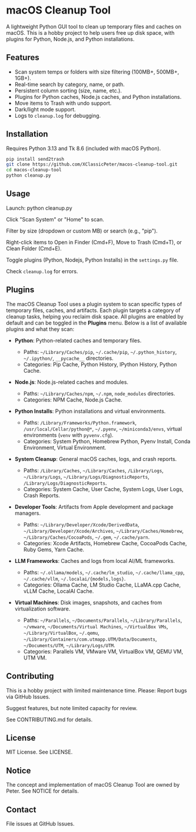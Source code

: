 # macOS Cleanup Tool

A lightweight Python GUI tool to clean up temporary files and caches on macOS. This is a hobby project to help users free up disk space, with plugins for Python, Node.js, and Python installations.

## Features
- Scan system temps or folders with size filtering (100MB+, 500MB+, 1GB+).
- Real-time search by category, name, or path.
- Persistent column sorting (size, name, etc.).
- Plugins for Python caches, Node.js caches, and Python installations.
- Move items to Trash with undo support.
- Dark/light mode support.
- Logs to `cleanup.log` for debugging.

## Installation
Requires Python 3.13 and Tk 8.6 (included with macOS Python).

```bash
pip install send2trash
git clone https://github.com/XClassicPeter/macos-cleanup-tool.git
cd macos-cleanup-tool
python cleanup.py
```

## Usage
Launch: python cleanup.py

Click "Scan System" or "Home" to scan.

Filter by size (dropdown or custom MB) or search (e.g., "pip").

Right-click items to Open in Finder (Cmd+F), Move to Trash (Cmd+T), or Clean Folder (Cmd+E).

Toggle plugins (Python, Nodejs, Python Installs) in the `settings.py` file.

Check `cleanup.log` for errors.

## Plugins

The macOS Cleanup Tool uses a plugin system to scan specific types of temporary files, caches, and artifacts. Each plugin targets a category of cleanup tasks, helping you reclaim disk space. All plugins are enabled by default and can be toggled in the **Plugins** menu. Below is a list of available plugins and what they scan:

- **Python**: Python-related caches and temporary files.
  - Paths: `~/Library/Caches/pip`, `~/.cache/pip`, `~/.python_history`, `~/.ipython/`, `__pycache__` directories.
  - Categories: Pip Cache, Python History, IPython History, Python Cache.

- **Node.js**: Node.js-related caches and modules.
  - Paths: `~/Library/Caches/npm`, `~/.npm`, `node_modules` directories.
  - Categories: NPM Cache, Node.js Cache.

- **Python Installs**: Python installations and virtual environments.
  - Paths: `/Library/Frameworks/Python.framework`, `/usr/local/Cellar/python@*`, `~/.pyenv`, `~/miniconda3/envs`, virtual environments (`venv` with `pyvenv.cfg`).
  - Categories: System Python, Homebrew Python, Pyenv Install, Conda Environment, Virtual Environment.

- **System Cleanup**: General macOS caches, logs, and crash reports.
  - Paths: `/Library/Caches`, `~/Library/Caches`, `/Library/Logs`, `~/Library/Logs`, `~/Library/Logs/DiagnosticReports`, `/Library/Logs/DiagnosticReports`.
  - Categories: System Cache, User Cache, System Logs, User Logs, Crash Reports.

- **Developer Tools**: Artifacts from Apple development and package managers.
  - Paths: `~/Library/Developer/Xcode/DerivedData`, `~/Library/Developer/Xcode/Archives`, `~/Library/Caches/Homebrew`, `~/Library/Caches/CocoaPods`, `~/.gem`, `~/.cache/yarn`.
  - Categories: Xcode Artifacts, Homebrew Cache, CocoaPods Cache, Ruby Gems, Yarn Cache.

- **LLM Frameworks**: Caches and logs from local AI/ML frameworks.
  - Paths: `~/.ollama/models`, `~/.cache/lm_studio`, `~/.cache/llama_cpp`, `~/.cache/vllm`, `~/.localai/{models,logs}`.
  - Categories: Ollama Cache, LM Studio Cache, LLaMA.cpp Cache, vLLM Cache, LocalAI Cache.

- **Virtual Machines**: Disk images, snapshots, and caches from virtualization software.
  - Paths: `~/Parallels`, `~/Documents/Parallels`, `~/Library/Parallels`, `~/vmware`, `~/Documents/Virtual Machines`, `~/VirtualBox VMs`, `~/Library/VirtualBox`, `~/.qemu`, `~/Library/Containers/com.utmapp.UTM/Data/Documents`, `~/Documents/UTM`, `~/Library/Logs/UTM`.
  - Categories: Parallels VM, VMware VM, VirtualBox VM, QEMU VM, UTM VM.

## Contributing
This is a hobby project with limited maintenance time. Please:
Report bugs via GitHub Issues.

Suggest features, but note limited capacity for review.

See CONTRIBUTING.md for details.

## License
MIT License. See LICENSE.

## Notice
The concept and implementation of macOS Cleanup Tool are owned by Peter. See NOTICE for details.

## Contact
File issues at GitHub Issues.
